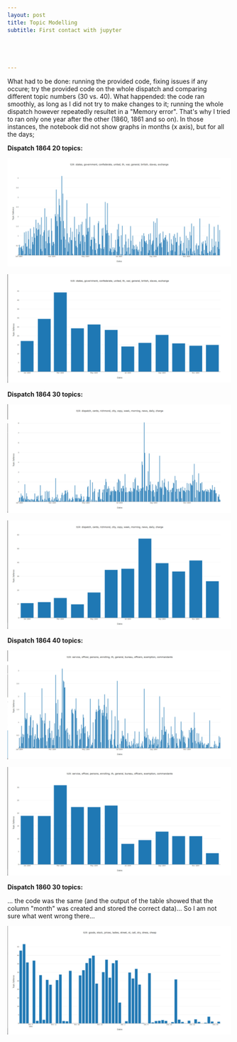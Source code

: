 ```yaml
---
layout: post
title: Topic Modelling
subtitle: First contact with jupyter




---
```

What had to be done: running the provided code, fixing issues if any occure; try the provided code on the whole dispatch and comparing different topic numbers (30 vs. 40).
What happended: the code ran smoothly, as long as I did not try to make changes to it; running the whole dispatch however repeatedly resultet in a "Memory error". That's why I tried to ran only one year after the other (1860, 1861 and so on). In those instances, the notebook did not show graphs in months (x axis), but for all the days;

**Dispatch 1864 20 topics:**

![image 1864_20](/img/1864output.jpg)

![image 1864_20](/img/1864output2.jpg)

**Dispatch 1864 30 topics:**

![image 1864_30](/img/1864output30.jpg)

![image 1864_30](/img/1864output302.jpg)

**Dispatch 1864 40 topics:**

![image 1864_40](/img/1864output40.jpg)

![image 1864_40](/img/1864output402.jpg)

**Dispatch 1860 30 topics:**

... the code was the same (and the output of the table showed that the column "month" was created and stored the correct data)... So I am not sure what went wrong there...

![image 1864_30](/img/1860output.jpg)
